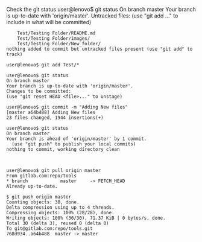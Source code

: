 Check the git status
    user@lenovo$ git status
    On branch master
    Your branch is up-to-date with 'origin/master'.
    Untracked files:
      (use "git add <file>..." to include in what will be committed)

	    Test/Testing Folder/README.md
	    Test/Testing Folder/images/
	    Test/Testing Folder/New_folder/
    nothing added to commit but untracked files present (use "git add" to track)

    user@lenovo$ git add Test/*
    
    user@lenovo$ git status
    On branch master
    Your branch is up-to-date with 'origin/master'.
    Changes to be committed:
    (use "git reset HEAD <file>..." to unstage)
    
    user@lenovo$ git commit -m "Adding New files"  
    [master a64b488] Adding New files
    23 files changed, 1944 insertions(+)

    user@lenovo$ git status 
    On branch master
    Your branch is ahead of 'origin/master' by 1 commit.
      (use "git push" to publish your local commits)
    nothing to commit, working directory clean



    user@lenovo$ git pull origin master 
    From gitlab.com:repo/tools
    * branch            master     -> FETCH_HEAD
    Already up-to-date.

    $ git push origin master 
    Counting objects: 30, done.
    Delta compression using up to 4 threads.
    Compressing objects: 100% (28/28), done.
    Writing objects: 100% (30/30), 71.37 KiB | 0 bytes/s, done.
    Total 30 (delta 3), reused 0 (delta 0)
    To git@gitlab.com:repo/tools.git
    768d934..a64b488  master -> master

